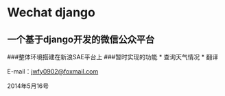 Wechat django
=============

一个基于django开发的微信公众平台
-------------------------------

###整体环境搭建在新浪SAE平台上
###暂时实现的功能
	* 查询天气情况
	* 翻译

E-mail：jwfy0902@foxmail.com

2014年5月16号

